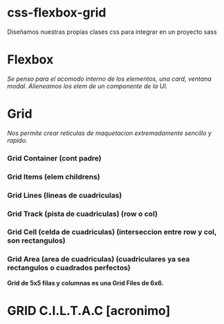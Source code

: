 # css-flexbox-grid
Diseñamos nuestras propias clases css para integrar en un proyecto sass

# Flexbox
*Se penso para el acomodo interno de los elementos, una card, ventana modal. Alieneamos los elem de un componente de la UI.* 

# Grid
*Nos permite crear reticulas de maquetacion extremadamente sencillo y rapido.*
### Grid Container (cont padre)
### Grid Items (elem childrens)
### Grid Lines (lineas de cuadriculas)
### Grid Track (pista de cuadriculas) (row o col)
### Grid Cell (celda de cuadriculas) (interseccion entre row y col, son rectangulos)
### Grid Area (area de cuadriculas) (cuadriculares ya sea rectangulos o cuadrados perfectos)

**Grid de 5x5 filas y columnas es una Grid Files de 6x6.**

# GRID C.I.L.T.A.C  [acronimo]

